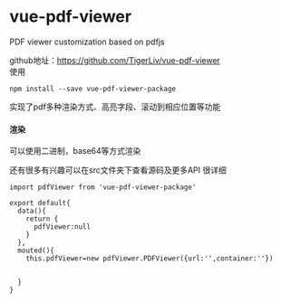 # vue-pdf-viewer

PDF viewer customization based on pdfjs


github地址：https://github.com/TigerLiv/vue-pdf-viewer  
使用
```
npm install --save vue-pdf-viewer-package
```
实现了pdf多种渲染方式、高亮字段、滚动到相应位置等功能
#### 渲染
可以使用二进制，base64等方式渲染  

还有很多有兴趣可以在src文件夹下查看源码及更多API   很详细


```
import pdfViewer from 'vue-pdf-viewer-package'

export default{
  data(){
    return {
      pdfViewer:null
    }
  },
  mouted(){
    this.pdfViewer=new pdfViewer.PDFViewer({url:'',container:''})
  
  
  }
}

```

